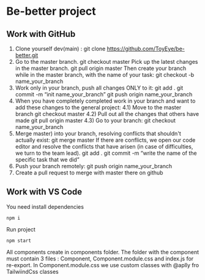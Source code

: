 # Be-better project

## Work with GitHub

1) Clone yourself dev(main) :
  git clone https://github.com/ToyEye/be-better.git
2) Go to the master branch.
git checkout master
Pick up the latest changes in the master branch.
  git pull origin master
Then create your branch while in the master branch, with the name of your task:
  git checkout -b name_your_branch
3) Work only in your branch, push all changes ONLY to it:
  git add .
  git commit -m “init name_your_branch”
  git push origin name_your_branch
4) When you have completely completed work in your branch and want to add these changes to the general project:
4.1) Move to the master branch
  git checkout master
4.2) Pull out all the changes that others have made
  git pull origin master
4.3) Go to your branch:
  git checkout name_your_branch
5) Merge master) into your branch, resolving conflicts that shouldn't actually exist:
  git merge master
If there are conflicts, we open our code editor and resolve the conflicts that have arisen (in case of difficulties, we turn to the team lead).
  git add .
  git commit -m “write the name of the specific task that we did”
6) Push your branch remotely:
  git push origin name_your_branch
7) Create a pull request to merge with master there on github


## Work with VS Code

You need install dependencies

  `npm i`

Run project

  `npm start`
  
All components create in components folder.
The folder with the component must contain 3 files : Component, Component.module.css and index.js for re-export.
In Component.module.css we use custom classes with @aplly fro TailwiindCss classes

